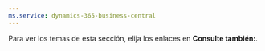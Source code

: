 ```yaml
---
ms.service: dynamics-365-business-central
---
```

Para ver los temas de esta sección, elija los enlaces en **Consulte también:**.